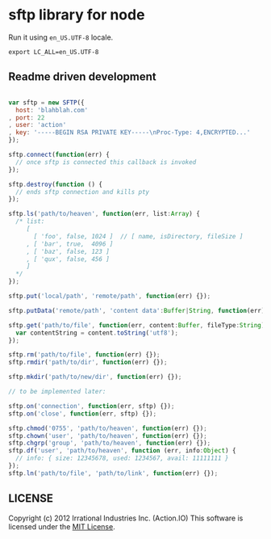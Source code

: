 # sftp library for node

Run it using `en_US.UTF-8` locale.

`export LC_ALL=en_US.UTF-8`

## Readme driven development

```javascript

var sftp = new SFTP({
  host: 'blahblah.com'
, port: 22
, user: 'action'
, key: '-----BEGIN RSA PRIVATE KEY-----\nProc-Type: 4,ENCRYPTED...'
});

sftp.connect(function(err) {
  // once sftp is connected this callback is invoked
});

sftp.destroy(function () {
  // ends sftp connection and kills pty
});

sftp.ls('path/to/heaven', function(err, list:Array) {
  /* list:
     [
       [ 'foo', false, 1024 ]  // [ name, isDirectory, fileSize ]
     , [ 'bar', true,  4096 ]
     , [ 'baz', false, 123 ]
     , [ 'qux', false, 456 ]
     ]
  */
});

sftp.put('local/path', 'remote/path', function(err) {});

sftp.putData('remote/path', 'content data':Buffer|String, function(err) {});

sftp.get('path/to/file', function(err, content:Buffer, fileType:String) {
  var contentString = content.toString('utf8');
});

sftp.rm('path/to/file', function(err) {});
sftp.rmdir('path/to/dir', function(err) {});

sftp.mkdir('path/to/new/dir', function(err) {});

// to be implemented later:

sftp.on('connection', function(err, sftp) {});
sftp.on('close', function(err, sftp) {});

sftp.chmod('0755', 'path/to/heaven', function(err) {});
sftp.chown('user', 'path/to/heaven', function(err) {});
sftp.chgrp('group', 'path/to/heaven', function(err) {});
sftp.df('user', 'path/to/heaven', function (err, info:Object) {
  // info: { size: 12345678, used: 1234567, avail: 11111111 }
});
sftp.ln('path/to/file', 'path/to/link', function(err) {});
```

## LICENSE

Copyright (c) 2012 Irrational Industries Inc. (Action.IO)
This software is licensed under the [MIT License](https://raw.github.com/action-io/sftp.js/master/LICENSE).

